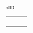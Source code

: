 <!DOCTYPE HTML PUBLIC "-//W3C//DTD HTML 4.0 Transitional//EN">
<HTML><HEAD><TITLE> Quiz Aritmetico</TITLE>
<META http-equiv=Content-Type content="text/html; charset=iso-8859-1">
<js/StyleDemo.css" type=text/css rel=stylesheet>
<SCRIPT language=JavaScript>




<!-- Begin
correct=0;
wrong=0;

function random(maxValue) {
day= new Date();
hour= day.getHours();
min=day.getMinutes();
sec=day.getSeconds();
mili=day.getTime()
return(((hour*3600)+(min*60)+(sec)+mili) % maxValue);
}
function ranom(maxValue) {
day= new Date();
mil=day.getTime();
return((mil) % maxValue);
}

function add() {
if(document.quizform.arithmetic[0].checked)
maxValue=10;
else {
if(document.quizform.arithmetic[1].checked)
maxValue=30;
else {
maxValue=60;
   }
}
numA=random(maxValue);
numB=ranom(maxValue);
numC=numA + numB;
Answer=window.prompt(  numA + "+"  + numB +  " = ", "");
ans();
}
function subtract() {
if(document.quizform.arithmetic[0].checked)
maxValue=10;
else
{if(document.quizform.arithmetic[1].checked)
maxValue=30;
else {
maxValue=60
   }
}
numA=random(maxValue);
numB=ranom(maxValue);
numC=numA - numB;
Answer=window.prompt(  numA + "-"  + numB+  " = ", 0);
ans()
}
function divide() {
if(document.quizform.arithmetic[0].checked)
maxValue=10;
else {
if(document.quizform.arithmetic[1].checked)
maxValue=30;
else {
maxValue=60
   }
}
numA=random(maxValue)+1;
numB=ranom(maxValue)+1;
numC=numA / numB;
numC=Math.round(numC)
window.alert("Please round your answer off:\n"
+".5 or higher rounds one number up\n"
+".4 or lower rounds one number down");
Answer=window.prompt(  numA + "/"  + numB +  " = ", 0);
ans()
}
function multiply() {
if(document.quizform.arithmetic[0].checked)
maxValue=10;
else {
if(document.quizform.arithmetic[1].checked)
maxValue=30;
else {
maxValue=60
   }
}
numA=random(maxValue);
numB=ranom(maxValue);
numC=numA * numB;
Answer=window.prompt(  numA + "*"  + numB +  " = ", 0);
ans();
}
function check() {
if ((correct+wrong) != 0) {
score = "" + ((correct / (correct + wrong)) * 100);
score = score.substring(0,4) + "%";
alert("YOUR SCORE:  " + score + "\n" 
+ correct + " correct\n"
+ wrong + " incorrect")
}
else alert("Non hai finito tutti gli esercizi.");
}
function ans() {
if (Answer == numC) {
correct++;
msg = "Congratulazioni, il risultato è corretto!";
}
else {
wrong++;
msg = "Oops!  " + Answer + " is incorrect.\n\n"
+ "The correct answer was " +numC + ".";
   }
score = "" + ((correct / (correct + wrong)) * 100);
score = score.substring(0,4) + "%";
alert(msg + "\n\nPunteggio:  " + score + "\n" 
+ correct + " correct\n"
+ wrong + " incorrect")
}
//  End -->
</SCRIPT>

<META content="MSHTML 6.00.6000.16525" name=GENERATOR></HEAD>
<BODY>

     
    <TD 
  
<TABLE cellSpacing=0 cellPadding=0 width="100%" border=0>
  <TBODY>
  <TR>
    <TD width=24>&nbsp;</TD>
    <TD>
      <SCRIPT language=JavaScript 
      
      type=text/javascript></SCRIPT>
    </TD></TR></TBODY></TABLE>

<DIV align=center><font face="verdana"><font size="5">
QUIZ ARITMETICO</font><br><br><br>
<font size="2">



<FORM name=quizform><INPUT class=button onclick=add() type=button value=Addiziona> <INPUT class=button onclick=subtract() type=button value=Sottrai> <INPUT class=button onclick=multiply() type=button value=Moltiplica> <INPUT class=button onclick=divide() type=button value=Dividi> <BR><BR><INPUT 
type=radio name=arithmetic>Facile <INPUT type=radio CHECKED 
name=arithmetic>Medio <INPUT type=radio name=arithmetic>Difficile <BR><BR><INPUT class=button onclick=check() type=button value="Punteggio"> <INPUT class=button onclick=javascript:correct=0;wrong=0; type=button value="Azzera tutto"> 
</FORM></DIV></BODY></HTML>
<p align="center"><font size="2">
<br><br>
<a href="Menu per i giochi.htm">Torna al menu dei giochi</a><br><br>
<a href="index.htm">Home Page</a>
